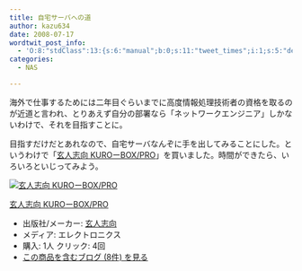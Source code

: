 ```yaml
---
title: 自宅サーバへの道
author: kazu634
date: 2008-07-17
wordtwit_post_info:
  - 'O:8:"stdClass":13:{s:6:"manual";b:0;s:11:"tweet_times";i:1;s:5:"delay";i:0;s:7:"enabled";i:1;s:10:"separation";s:2:"60";s:7:"version";s:3:"3.7";s:14:"tweet_template";b:0;s:6:"status";i:2;s:6:"result";a:0:{}s:13:"tweet_counter";i:2;s:13:"tweet_log_ids";a:1:{i:0;i:4147;}s:9:"hash_tags";a:0:{}s:8:"accounts";a:1:{i:0;s:7:"kazu634";}}'
categories:
  - NAS

---
```

<div class="section">
<p>
    海外で仕事するためには二年目ぐらいまでに高度情報処理技術者の資格を取るのが近道と言われ、とりあえず自分の部署なら「ネットワークエンジニア」しかないわけで、それを目指すことに。
</p>
  
<p>
    目指すだけだとあれなので、自宅サーバなんぞに手を出してみることにした。というわけで「<a href="http://d.hatena.ne.jp/asin/B000VZWWXW" onclick="__gaTracker('send', 'event', 'outbound-article', 'http://d.hatena.ne.jp/asin/B000VZWWXW', '玄人志向 KUROーBOX/PRO');">玄人志向 KUROーBOX/PRO</a>」を買いました。時間ができたら、いろいろといじってみよう。
</p>
  
<div class="hatena-asin-detail">
<a href="http://www.amazon.co.jp/dp/B000VZWWXW/?tag=hatena_st1-22&ascsubtag=d-7ibv" onclick="__gaTracker('send', 'event', 'outbound-article', 'http://www.amazon.co.jp/dp/B000VZWWXW/?tag=hatena_st1-22&ascsubtag=d-7ibv', '');"><img src="https://images-na.ssl-images-amazon.com/images/I/31o8GB8dHlL._SL160_.jpg" class="hatena-asin-detail-image" alt="玄人志向 KUROーBOX/PRO" title="玄人志向 KUROーBOX/PRO" /></a></p> 
    
<div class="hatena-asin-detail-info">
<p class="hatena-asin-detail-title">
<a href="http://www.amazon.co.jp/dp/B000VZWWXW/?tag=hatena_st1-22&ascsubtag=d-7ibv" onclick="__gaTracker('send', 'event', 'outbound-article', 'http://www.amazon.co.jp/dp/B000VZWWXW/?tag=hatena_st1-22&ascsubtag=d-7ibv', '玄人志向 KUROーBOX/PRO');">玄人志向 KUROーBOX/PRO</a>
</p>
      
<ul>
<li>
<span class="hatena-asin-detail-label">出版社/メーカー:</span> <a href="http://d.hatena.ne.jp/keyword/%B8%BC%BF%CD%BB%D6%B8%FE" onclick="__gaTracker('send', 'event', 'outbound-article', 'http://d.hatena.ne.jp/keyword/%B8%BC%BF%CD%BB%D6%B8%FE', '玄人志向');" class="keyword">玄人志向</a>
</li>
<li>
<span class="hatena-asin-detail-label">メディア:</span> エレクトロニクス
</li>
<li>
<span class="hatena-asin-detail-label">購入</span>: 1人 <span class="hatena-asin-detail-label">クリック</span>: 4回
</li>
<li>
<a href="http://d.hatena.ne.jp/asin/B000VZWWXW" onclick="__gaTracker('send', 'event', 'outbound-article', 'http://d.hatena.ne.jp/asin/B000VZWWXW', 'この商品を含むブログ (8件) を見る');" target="_blank">この商品を含むブログ (8件) を見る</a>
</li>
</ul>
</div>
    
<div class="hatena-asin-detail-foot">
</div>
</div>
</div>
